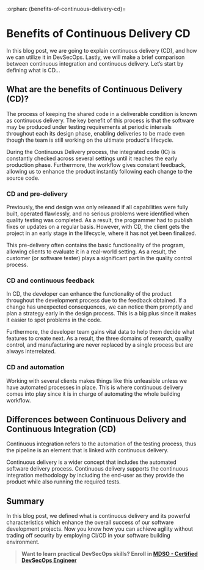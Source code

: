 :orphan:
(benefits-of-continuous-delivery-cd)=
# Benefits of Continuous Delivery CD
 

In this blog post, we are going to explain continuous delivery (CD), and how we can utilize it in DevSecOps. Lastly, we will make a brief comparison between continuous integration and continuous delivery. Let’s start by defining what is CD...

## What are the benefits of Continuous Delivery (CD)?

The process of keeping the shared code in a deliverable condition is known as continuous delivery. The key benefit of this process is that the software may be produced under testing requirements at periodic intervals throughout each its design phase, enabling deliveries to be made even though the team is still working on the ultimate product's lifecycle.

During the Continuous Delivery process, the integrated code (IC) is constantly checked across several settings until it reaches the early production phase. Furthermore, the workflow gives constant feedback, allowing us to enhance the product instantly following each change to the source code.

### CD and pre-delivery

Previously, the end design was only released if all capabilities were fully built, operated flawlessly, and no serious problems were identified when quality testing was completed. As a result, the programmer had to publish fixes or updates on a regular basis. However, with CD, the client gets the project in an early stage in the lifecycle, where it has not yet been finalized.

This pre-delivery often contains the basic functionality of the program, allowing clients to evaluate it in a real-world setting. As a result, the customer (or software tester) plays a significant part in the quality control process.

### CD and continuous feedback

In CD, the developer can enhance the functionality of the product throughout the development process due to the feedback obtained. If a change has unexpected consequences, we can notice them promptly and plan a strategy early in the design process. This is a big plus since it makes it easier to spot problems in the code.

Furthermore, the developer team gains vital data to help them decide what features to create next. As a result, the three domains of research, quality control, and manufacturing are never replaced by a single process but are always interrelated.

### CD and automation

Working with several clients makes things like this unfeasible unless we have automated processes in place. This is where continuous delivery comes into play since it is in charge of automating the whole building workflow.

## Differences between Continuous Delivery and Continuous Integration (CD)

Continuous integration refers to the automation of the testing process, thus the pipeline is an element that is linked with continuous delivery.

Continuous delivery is a wider concept that includes the automated software delivery process. Continuous delivery supports the continuous integration methodology by including the end-user as they provide the product while also running the required tests.

## Summary

In this blog post, we defined what is continuous delivery and its powerful characteristics which enhance the overall success of our software development projects. Now you know how you can achieve agility without trading off security by employing CI/CD in your software building environment.

> **Want to learn practical DevSecOps skills? Enroll in [MDSO - Certified DevSecOps Engineer](https://www.mosse-institute.com/certifications/mdso-certified-devsecops-engineer.html)**